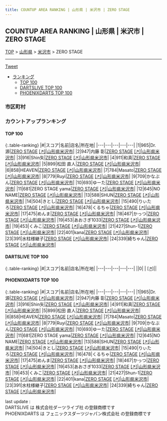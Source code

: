 ```yaml
---
title: COUNTUP AREA RANKING | 山形県 | 米沢市 | ZERO STAGE
---
```

## COUNTUP AREA RANKING | 山形県 | 米沢市 | ZERO STAGE

[TOP](/darts/rank/) > [山形県](/darts/rank/山形県/) > [米沢市](/darts/rank/山形県/米沢市/) > ZERO STAGE

___

<a href="https://twitter.com/share?ref_src=twsrc%5Etfw" data-text="COUNTUP AREA RANKING | 山形県米沢市ZERO STAGE" class="twitter-share-button" data-hashtags="DARTSLIVE,PHOENIXDARTS,darts,ダーツ" data-show-count="false">Tweet</a>

* [ランキング](#カウントアップランキング)
    * [TOP 100](#top-100)
    * [DARTSLIVE TOP 100](#dartslive-top-100)
    * [PHOENIXDARTS TOP 100](#phoenixdarts-top-100)

### 市区町村

<ul>

</ul>

### カウントアップランキング

#### TOP 100



{:.table-ranking}
|#|スコア|名前|店名|所在地|
|---|---|---|---|---|
|1|965|<span class="rank-name-pd">Dr.源</span>|<a href="/darts/rank/shops/91498.html">ZERO STAGE</a> <a href="https://vs.phoenixdarts.com/jp/shop/shopDetailInfo/s_91498?s_seq=91498">[↗]</a>|<a href="/darts/rank/山形県/米沢市">山形県米沢市</a>|
|2|947|<span class="rank-name-pd">内藤 彰</span>|<a href="/darts/rank/shops/91498.html">ZERO STAGE</a> <a href="https://vs.phoenixdarts.com/jp/shop/shopDetailInfo/s_91498?s_seq=91498">[↗]</a>|<a href="/darts/rank/山形県/米沢市">山形県米沢市</a>|
|3|916|<span class="rank-name-pd">Shin矢</span>|<a href="/darts/rank/shops/91498.html">ZERO STAGE</a> <a href="https://vs.phoenixdarts.com/jp/shop/shopDetailInfo/s_91498?s_seq=91498">[↗]</a>|<a href="/darts/rank/山形県/米沢市">山形県米沢市</a>|
|4|911|<span class="rank-name-pd">和真</span>|<a href="/darts/rank/shops/91498.html">ZERO STAGE</a> <a href="https://vs.phoenixdarts.com/jp/shop/shopDetailInfo/s_91498?s_seq=91498">[↗]</a>|<a href="/darts/rank/山形県/米沢市">山形県米沢市</a>|
|5|899|<span class="rank-name-pd"><span class="pro-icon-pd"></span>松田 直人</span>|<a href="/darts/rank/shops/91498.html">ZERO STAGE</a> <a href="https://vs.phoenixdarts.com/jp/shop/shopDetailInfo/s_91498?s_seq=91498">[↗]</a>|<a href="/darts/rank/山形県/米沢市">山形県米沢市</a>|
|6|858|<span class="rank-name-pd">HEAVEN</span>|<a href="/darts/rank/shops/91498.html">ZERO STAGE</a> <a href="https://vs.phoenixdarts.com/jp/shop/shopDetailInfo/s_91498?s_seq=91498">[↗]</a>|<a href="/darts/rank/山形県/米沢市">山形県米沢市</a>|
|7|784|<span class="rank-name-pd">Masato</span>|<a href="/darts/rank/shops/91498.html">ZERO STAGE</a> <a href="https://vs.phoenixdarts.com/jp/shop/shopDetailInfo/s_91498?s_seq=91498">[↗]</a>|<a href="/darts/rank/山形県/米沢市">山形県米沢市</a>|
|8|779|<span class="rank-name-pd">Ruyi</span>|<a href="/darts/rank/shops/91498.html">ZERO STAGE</a> <a href="https://vs.phoenixdarts.com/jp/shop/shopDetailInfo/s_91498?s_seq=91498">[↗]</a>|<a href="/darts/rank/山形県/米沢市">山形県米沢市</a>|
|9|709|<span class="rank-name-pd">かなぶん</span>|<a href="/darts/rank/shops/91498.html">ZERO STAGE</a> <a href="https://vs.phoenixdarts.com/jp/shop/shopDetailInfo/s_91498?s_seq=91498">[↗]</a>|<a href="/darts/rank/山形県/米沢市">山形県米沢市</a>|
|10|693|<span class="rank-name-pd">ゆーた</span>|<a href="/darts/rank/shops/91498.html">ZERO STAGE</a> <a href="https://vs.phoenixdarts.com/jp/shop/shopDetailInfo/s_91498?s_seq=91498">[↗]</a>|<a href="/darts/rank/山形県/米沢市">山形県米沢市</a>|
|11|681|<span class="rank-name-pd">ZERO STAGE yama</span>|<a href="/darts/rank/shops/91498.html">ZERO STAGE</a> <a href="https://vs.phoenixdarts.com/jp/shop/shopDetailInfo/s_91498?s_seq=91498">[↗]</a>|<a href="/darts/rank/山形県/米沢市">山形県米沢市</a>|
|12|645|<span class="rank-name-pd">NO NAME</span>|<a href="/darts/rank/shops/91498.html">ZERO STAGE</a> <a href="https://vs.phoenixdarts.com/jp/shop/shopDetailInfo/s_91498?s_seq=91498">[↗]</a>|<a href="/darts/rank/山形県/米沢市">山形県米沢市</a>|
|13|588|<span class="rank-name-pd">SHUN</span>|<a href="/darts/rank/shops/91498.html">ZERO STAGE</a> <a href="https://vs.phoenixdarts.com/jp/shop/shopDetailInfo/s_91498?s_seq=91498">[↗]</a>|<a href="/darts/rank/山形県/米沢市">山形県米沢市</a>|
|14|504|<span class="rank-name-pd">きとし</span>|<a href="/darts/rank/shops/91498.html">ZERO STAGE</a> <a href="https://vs.phoenixdarts.com/jp/shop/shopDetailInfo/s_91498?s_seq=91498">[↗]</a>|<a href="/darts/rank/山形県/米沢市">山形県米沢市</a>|
|15|490|<span class="rank-name-pd">りぃたろ</span>|<a href="/darts/rank/shops/91498.html">ZERO STAGE</a> <a href="https://vs.phoenixdarts.com/jp/shop/shopDetailInfo/s_91498?s_seq=91498">[↗]</a>|<a href="/darts/rank/山形県/米沢市">山形県米沢市</a>|
|16|478|<span class="rank-name-pd">くるちゃ</span>|<a href="/darts/rank/shops/91498.html">ZERO STAGE</a> <a href="https://vs.phoenixdarts.com/jp/shop/shopDetailInfo/s_91498?s_seq=91498">[↗]</a>|<a href="/darts/rank/山形県/米沢市">山形県米沢市</a>|
|17|475|<span class="rank-name-pd">めんま</span>|<a href="/darts/rank/shops/91498.html">ZERO STAGE</a> <a href="https://vs.phoenixdarts.com/jp/shop/shopDetailInfo/s_91498?s_seq=91498">[↗]</a>|<a href="/darts/rank/山形県/米沢市">山形県米沢市</a>|
|18|467|<span class="rank-name-pd">かっつ</span>|<a href="/darts/rank/shops/91498.html">ZERO STAGE</a> <a href="https://vs.phoenixdarts.com/jp/shop/shopDetailInfo/s_91498?s_seq=91498">[↗]</a>|<a href="/darts/rank/山形県/米沢市">山形県米沢市</a>|
|19|453|<span class="rank-name-pd">あおさぎ1033</span>|<a href="/darts/rank/shops/91498.html">ZERO STAGE</a> <a href="https://vs.phoenixdarts.com/jp/shop/shopDetailInfo/s_91498?s_seq=91498">[↗]</a>|<a href="/darts/rank/山形県/米沢市">山形県米沢市</a>|
|19|453|<span class="rank-name-pd">くみこ</span>|<a href="/darts/rank/shops/91498.html">ZERO STAGE</a> <a href="https://vs.phoenixdarts.com/jp/shop/shopDetailInfo/s_91498?s_seq=91498">[↗]</a>|<a href="/darts/rank/山形県/米沢市">山形県米沢市</a>|
|21|427|<span class="rank-name-pd">Shun-1</span>|<a href="/darts/rank/shops/91498.html">ZERO STAGE</a> <a href="https://vs.phoenixdarts.com/jp/shop/shopDetailInfo/s_91498?s_seq=91498">[↗]</a>|<a href="/darts/rank/山形県/米沢市">山形県米沢市</a>|
|22|401|<span class="rank-name-pd">kana</span>|<a href="/darts/rank/shops/91498.html">ZERO STAGE</a> <a href="https://vs.phoenixdarts.com/jp/shop/shopDetailInfo/s_91498?s_seq=91498">[↗]</a>|<a href="/darts/rank/山形県/米沢市">山形県米沢市</a>|
|23|391|<span class="rank-name-pd">水柱様継子</span>|<a href="/darts/rank/shops/91498.html">ZERO STAGE</a> <a href="https://vs.phoenixdarts.com/jp/shop/shopDetailInfo/s_91498?s_seq=91498">[↗]</a>|<a href="/darts/rank/山形県/米沢市">山形県米沢市</a>|
|24|339|<span class="rank-name-pd">綺ちゃん</span>|<a href="/darts/rank/shops/91498.html">ZERO STAGE</a> <a href="https://vs.phoenixdarts.com/jp/shop/shopDetailInfo/s_91498?s_seq=91498">[↗]</a>|<a href="/darts/rank/山形県/米沢市">山形県米沢市</a>|


#### DARTSLIVE TOP 100



{:.table-ranking}
|#|スコア|名前|店名|所在地|
|---|---|---|---|---|
||0|<span class="rank-name-dl"> </span>|<a href="/darts/rank/shops/.html"></a> <a href="">[↗]</a>|<a href="/darts/rank//"></a>|


#### PHOENIXDARTS TOP 100



{:.table-ranking}
|#|スコア|名前|店名|所在地|
|---|---|---|---|---|
|1|965|<span class="rank-name-pd">Dr.源</span>|<a href="/darts/rank/shops/91498.html">ZERO STAGE</a> <a href="https://vs.phoenixdarts.com/jp/shop/shopDetailInfo/s_91498?s_seq=91498">[↗]</a>|<a href="/darts/rank/山形県/米沢市">山形県米沢市</a>|
|2|947|<span class="rank-name-pd">内藤 彰</span>|<a href="/darts/rank/shops/91498.html">ZERO STAGE</a> <a href="https://vs.phoenixdarts.com/jp/shop/shopDetailInfo/s_91498?s_seq=91498">[↗]</a>|<a href="/darts/rank/山形県/米沢市">山形県米沢市</a>|
|3|916|<span class="rank-name-pd">Shin矢</span>|<a href="/darts/rank/shops/91498.html">ZERO STAGE</a> <a href="https://vs.phoenixdarts.com/jp/shop/shopDetailInfo/s_91498?s_seq=91498">[↗]</a>|<a href="/darts/rank/山形県/米沢市">山形県米沢市</a>|
|4|911|<span class="rank-name-pd">和真</span>|<a href="/darts/rank/shops/91498.html">ZERO STAGE</a> <a href="https://vs.phoenixdarts.com/jp/shop/shopDetailInfo/s_91498?s_seq=91498">[↗]</a>|<a href="/darts/rank/山形県/米沢市">山形県米沢市</a>|
|5|899|<span class="rank-name-pd"><span class="pro-icon-pd"></span>松田 直人</span>|<a href="/darts/rank/shops/91498.html">ZERO STAGE</a> <a href="https://vs.phoenixdarts.com/jp/shop/shopDetailInfo/s_91498?s_seq=91498">[↗]</a>|<a href="/darts/rank/山形県/米沢市">山形県米沢市</a>|
|6|858|<span class="rank-name-pd">HEAVEN</span>|<a href="/darts/rank/shops/91498.html">ZERO STAGE</a> <a href="https://vs.phoenixdarts.com/jp/shop/shopDetailInfo/s_91498?s_seq=91498">[↗]</a>|<a href="/darts/rank/山形県/米沢市">山形県米沢市</a>|
|7|784|<span class="rank-name-pd">Masato</span>|<a href="/darts/rank/shops/91498.html">ZERO STAGE</a> <a href="https://vs.phoenixdarts.com/jp/shop/shopDetailInfo/s_91498?s_seq=91498">[↗]</a>|<a href="/darts/rank/山形県/米沢市">山形県米沢市</a>|
|8|779|<span class="rank-name-pd">Ruyi</span>|<a href="/darts/rank/shops/91498.html">ZERO STAGE</a> <a href="https://vs.phoenixdarts.com/jp/shop/shopDetailInfo/s_91498?s_seq=91498">[↗]</a>|<a href="/darts/rank/山形県/米沢市">山形県米沢市</a>|
|9|709|<span class="rank-name-pd">かなぶん</span>|<a href="/darts/rank/shops/91498.html">ZERO STAGE</a> <a href="https://vs.phoenixdarts.com/jp/shop/shopDetailInfo/s_91498?s_seq=91498">[↗]</a>|<a href="/darts/rank/山形県/米沢市">山形県米沢市</a>|
|10|693|<span class="rank-name-pd">ゆーた</span>|<a href="/darts/rank/shops/91498.html">ZERO STAGE</a> <a href="https://vs.phoenixdarts.com/jp/shop/shopDetailInfo/s_91498?s_seq=91498">[↗]</a>|<a href="/darts/rank/山形県/米沢市">山形県米沢市</a>|
|11|681|<span class="rank-name-pd">ZERO STAGE yama</span>|<a href="/darts/rank/shops/91498.html">ZERO STAGE</a> <a href="https://vs.phoenixdarts.com/jp/shop/shopDetailInfo/s_91498?s_seq=91498">[↗]</a>|<a href="/darts/rank/山形県/米沢市">山形県米沢市</a>|
|12|645|<span class="rank-name-pd">NO NAME</span>|<a href="/darts/rank/shops/91498.html">ZERO STAGE</a> <a href="https://vs.phoenixdarts.com/jp/shop/shopDetailInfo/s_91498?s_seq=91498">[↗]</a>|<a href="/darts/rank/山形県/米沢市">山形県米沢市</a>|
|13|588|<span class="rank-name-pd">SHUN</span>|<a href="/darts/rank/shops/91498.html">ZERO STAGE</a> <a href="https://vs.phoenixdarts.com/jp/shop/shopDetailInfo/s_91498?s_seq=91498">[↗]</a>|<a href="/darts/rank/山形県/米沢市">山形県米沢市</a>|
|14|504|<span class="rank-name-pd">きとし</span>|<a href="/darts/rank/shops/91498.html">ZERO STAGE</a> <a href="https://vs.phoenixdarts.com/jp/shop/shopDetailInfo/s_91498?s_seq=91498">[↗]</a>|<a href="/darts/rank/山形県/米沢市">山形県米沢市</a>|
|15|490|<span class="rank-name-pd">りぃたろ</span>|<a href="/darts/rank/shops/91498.html">ZERO STAGE</a> <a href="https://vs.phoenixdarts.com/jp/shop/shopDetailInfo/s_91498?s_seq=91498">[↗]</a>|<a href="/darts/rank/山形県/米沢市">山形県米沢市</a>|
|16|478|<span class="rank-name-pd">くるちゃ</span>|<a href="/darts/rank/shops/91498.html">ZERO STAGE</a> <a href="https://vs.phoenixdarts.com/jp/shop/shopDetailInfo/s_91498?s_seq=91498">[↗]</a>|<a href="/darts/rank/山形県/米沢市">山形県米沢市</a>|
|17|475|<span class="rank-name-pd">めんま</span>|<a href="/darts/rank/shops/91498.html">ZERO STAGE</a> <a href="https://vs.phoenixdarts.com/jp/shop/shopDetailInfo/s_91498?s_seq=91498">[↗]</a>|<a href="/darts/rank/山形県/米沢市">山形県米沢市</a>|
|18|467|<span class="rank-name-pd">かっつ</span>|<a href="/darts/rank/shops/91498.html">ZERO STAGE</a> <a href="https://vs.phoenixdarts.com/jp/shop/shopDetailInfo/s_91498?s_seq=91498">[↗]</a>|<a href="/darts/rank/山形県/米沢市">山形県米沢市</a>|
|19|453|<span class="rank-name-pd">あおさぎ1033</span>|<a href="/darts/rank/shops/91498.html">ZERO STAGE</a> <a href="https://vs.phoenixdarts.com/jp/shop/shopDetailInfo/s_91498?s_seq=91498">[↗]</a>|<a href="/darts/rank/山形県/米沢市">山形県米沢市</a>|
|19|453|<span class="rank-name-pd">くみこ</span>|<a href="/darts/rank/shops/91498.html">ZERO STAGE</a> <a href="https://vs.phoenixdarts.com/jp/shop/shopDetailInfo/s_91498?s_seq=91498">[↗]</a>|<a href="/darts/rank/山形県/米沢市">山形県米沢市</a>|
|21|427|<span class="rank-name-pd">Shun-1</span>|<a href="/darts/rank/shops/91498.html">ZERO STAGE</a> <a href="https://vs.phoenixdarts.com/jp/shop/shopDetailInfo/s_91498?s_seq=91498">[↗]</a>|<a href="/darts/rank/山形県/米沢市">山形県米沢市</a>|
|22|401|<span class="rank-name-pd">kana</span>|<a href="/darts/rank/shops/91498.html">ZERO STAGE</a> <a href="https://vs.phoenixdarts.com/jp/shop/shopDetailInfo/s_91498?s_seq=91498">[↗]</a>|<a href="/darts/rank/山形県/米沢市">山形県米沢市</a>|
|23|391|<span class="rank-name-pd">水柱様継子</span>|<a href="/darts/rank/shops/91498.html">ZERO STAGE</a> <a href="https://vs.phoenixdarts.com/jp/shop/shopDetailInfo/s_91498?s_seq=91498">[↗]</a>|<a href="/darts/rank/山形県/米沢市">山形県米沢市</a>|
|24|339|<span class="rank-name-pd">綺ちゃん</span>|<a href="/darts/rank/shops/91498.html">ZERO STAGE</a> <a href="https://vs.phoenixdarts.com/jp/shop/shopDetailInfo/s_91498?s_seq=91498">[↗]</a>|<a href="/darts/rank/山形県/米沢市">山形県米沢市</a>|


<div class="footer border-top border-gray-light mt-5 pt-3 text-right text-gray">
    last update : <span style="font-weight: italic" id="foot_last_modified"></span><br />
    DARTSLIVE は 株式会社ダーツライブ社 の登録商標です<br />
    PHOENIXDARTS は フェニックスダーツジャパン株式会社 の登録商標です<br />
</div>

<script src="https://cdnjs.cloudflare.com/ajax/libs/jquery.tablesorter/2.31.3/js/jquery.tablesorter.min.js" integrity="sha512-qzgd5cYSZcosqpzpn7zF2ZId8f/8CHmFKZ8j7mU4OUXTNRd5g+ZHBPsgKEwoqxCtdQvExE5LprwwPAgoicguNg==" crossorigin="anonymous" referrerpolicy="no-referrer"></script>
<link rel="stylesheet" href="https://cdnjs.cloudflare.com/ajax/libs/jquery.tablesorter/2.31.3/css/theme.default.min.css" integrity="sha512-wghhOJkjQX0Lh3NSWvNKeZ0ZpNn+SPVXX1Qyc9OCaogADktxrBiBdKGDoqVUOyhStvMBmJQ8ZdMHiR3wuEq8+w==" crossorigin="anonymous" referrerpolicy="no-referrer" />
<script>
$(function() {
    $(".table-ranking").tablesorter({sortList:[[0, 0]]});
    $("#foot_last_modified").text(formatDate(new Date(document.lastModified), 'yyyy-MM-dd HH:mm:ss'));
});
</script>

<script async src="https://platform.twitter.com/widgets.js" charset="utf-8"></script>